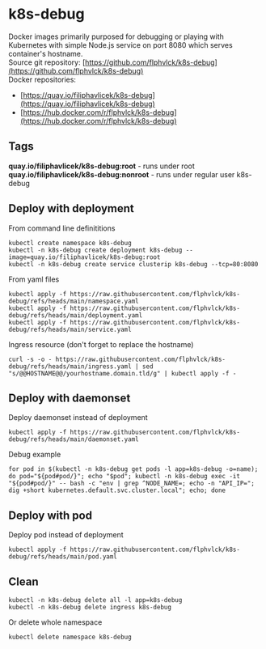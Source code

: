 # k8s-debug
Docker images primarily purposed for debugging or playing with Kubernetes with simple Node.js service on port 8080 which serves container's hostname.  
Source git repository: [https://github.com/flphvlck/k8s-debug](https://github.com/flphvlck/k8s-debug)  
Docker repositories:
  * [https://quay.io/filiphavlicek/k8s-debug](https://quay.io/filiphavlicek/k8s-debug)
  * [https://hub.docker.com/r/flphvlck/k8s-debug](https://hub.docker.com/r/flphvlck/k8s-debug)

## Tags
**quay.io/filiphavlicek/k8s-debug:root** - runs under root  
**quay.io/filiphavlicek/k8s-debug:nonroot** - runs under regular user k8s-debug

## Deploy with deployment
From command line definititions
```
kubectl create namespace k8s-debug
kubectl -n k8s-debug create deployment k8s-debug --image=quay.io/filiphavlicek/k8s-debug:root
kubectl -n k8s-debug create service clusterip k8s-debug --tcp=80:8080
```
From yaml files
```
kubectl apply -f https://raw.githubusercontent.com/flphvlck/k8s-debug/refs/heads/main/namespace.yaml
kubectl apply -f https://raw.githubusercontent.com/flphvlck/k8s-debug/refs/heads/main/deployment.yaml
kubectl apply -f https://raw.githubusercontent.com/flphvlck/k8s-debug/refs/heads/main/service.yaml
```
Ingress resource (don't forget to replace the hostname)
```
curl -s -o - https://raw.githubusercontent.com/flphvlck/k8s-debug/refs/heads/main/ingress.yaml | sed "s/@@HOSTNAME@@/yourhostname.domain.tld/g" | kubectl apply -f -
```

## Deploy with daemonset
Deploy daemonset instead of deployment
```
kubectl apply -f https://raw.githubusercontent.com/flphvlck/k8s-debug/refs/heads/main/daemonset.yaml
```
Debug example
```
for pod in $(kubectl -n k8s-debug get pods -l app=k8s-debug -o=name); do pod="${pod#pod/}"; echo "$pod"; kubectl -n k8s-debug exec -it "${pod#pod/}" -- bash -c "env | grep ^NODE_NAME=; echo -n "API_IP="; dig +short kubernetes.default.svc.cluster.local"; echo; done
```

## Deploy with pod
Deploy pod instead of deployment
```
kubectl apply -f https://raw.githubusercontent.com/flphvlck/k8s-debug/refs/heads/main/pod.yaml
``` 

## Clean
```
kubectl -n k8s-debug delete all -l app=k8s-debug
kubectl -n k8s-debug delete ingress k8s-debug
```
Or delete whole namespace
```
kubectl delete namespace k8s-debug
```
